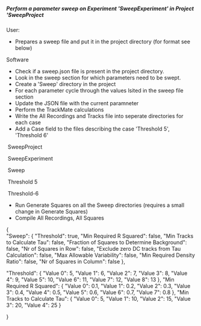 ##### Perform a parameter sweep on  Experiment 'SweepExperiment' in Project 'SweepProject 



User:

- Prepares  a sweep file and put it in the project directory (for format see below)



Software

- Check if a sweep.json file is present in the project directory.
- Look in the sweep section for which parameters need to be swept.
- Create a 'Sweep' directory in the project
- For each parameter cycle through the values lsited in the sweep file section 
- Update the JSON file with the current paramneter
- Perform the TrackMate calculations 
- Write the All Recordings and Tracks file into seperate directories for each case
- Add a Case field to the files describing the case 'Threshold 5', 'Threshold 6' 



​	SweepProject

​		SweepExperiment

​			Sweep

​				Threshold 5

​				Threshold-6

 

- Run Generate Squares on all the Sweep directories (requires a small change in Generate Squares)
- Compile All Recordings, All Squares











 









{  
  "Sweep": {
    "Threshold": true,
    "Min Required R Squared": false,
    "Min Tracks to Calculate Tau": false,
    "Fraction of Squares to Determine Background": false,
    "Nr of Squares in Row": false,
    "Exclude zero DC tracks from Tau Calculation": false,
    "Max Allowable Variability": false,
    "Min Required Density Ratio": false,
    "Nr of Squares in Column": false
  },

  "Threshold": {
    "Value 0": 5,
    "Value 1": 6,
    "Value 2": 7,
    "Value 3": 8,
    "Value 4": 9,
    "Value 5": 10,
    "Value 6": 11,
    "Value 7": 12,
    "Value 8": 13
  },
  "Min Required R Squared": {
    "Value 0": 0.1,
    "Value 1": 0.2,
    "Value 2": 0.3,
    "Value 3": 0.4,
    "Value 4": 0.5,
    "Value 5": 0.6,
    "Value 6": 0.7,
    "Value 7": 0.8
  },
  "Min Tracks to Calculate Tau": {
    "Value 0": 5,
    "Value 1": 10,
    "Value 2": 15,
    "Value 3": 20,
    "Value 4": 25
  }

}

